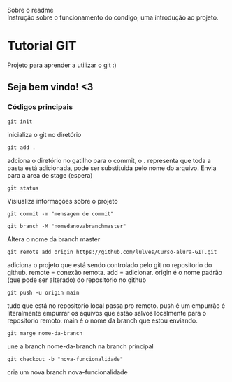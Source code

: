 Sobre o readme <br>
Instrução sobre o funcionamento do condigo, uma introdução ao projeto. 

# Tutorial GIT 
Projeto para aprender a utilizar o git :)

## Seja bem vindo! <3

### Códigos principais 
    git init
inicializa o git no diretório 

    git add .
adciona o diretório no gatilho para o commit, o **.** representa que toda a pasta está adicionada, pode ser substituida pelo nome do arquivo. Envia para a area de stage (espera)

    git status 
Visiualiza informações sobre o projeto 

    git commit -m "mensagem de commit"

    git branch -M "nomedanovabranchmaster"
Altera o nome da branch master 

    git remote add origin https://github.com/lulves/Curso-alura-GIT.git
adiciona o projeto que está sendo controlado pelo git no repositorio do github. remote = conexão remota. add = adicionar. origin é o nome padrão (que pode ser alterado) do repositorio no github 

    git push -u origin main 
tudo que está no repositorio local passa pro remoto. push é um empurrão é literalmente empurrar os aquivos que estão salvos localmente para o repositorio remoto. main é o nome da branch que estou enviando. 

    git marge nome-da-branch
une a branch nome-da-branch na branch principal 

    git checkout -b "nova-funcionalidade"
cria um nova branch 
nova-funcionalidade
